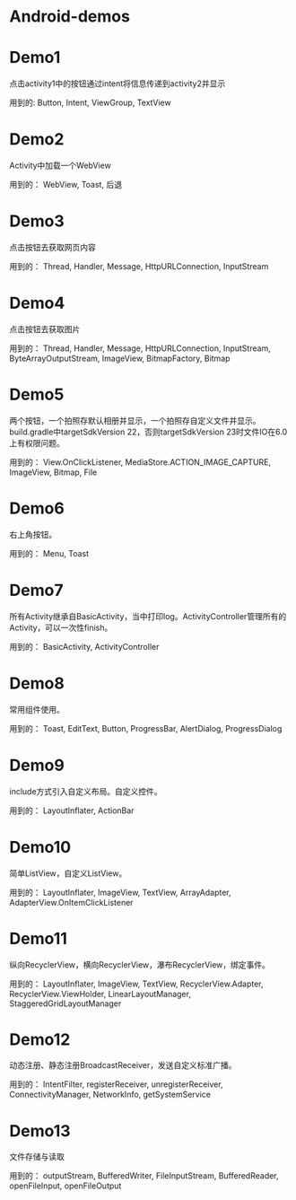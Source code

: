# Android-demos

# Demo1

点击activity1中的按钮通过intent将信息传递到activity2并显示

用到的:
Button,
Intent,
ViewGroup,
TextView

# Demo2

Activity中加载一个WebView

用到的：
WebView,
Toast,
后退

# Demo3

点击按钮去获取网页内容

用到的：
Thread,
Handler,
Message,
HttpURLConnection,
InputStream

# Demo4

点击按钮去获取图片

用到的：
Thread,
Handler,
Message,
HttpURLConnection,
InputStream,
ByteArrayOutputStream,
ImageView,
BitmapFactory,
Bitmap

# Demo5

两个按钮，一个拍照存默认相册并显示，一个拍照存自定义文件并显示。build.gradle中targetSdkVersion 22，否则targetSdkVersion 23时文件IO在6.0上有权限问题。

用到的：
View.OnClickListener,
MediaStore.ACTION_IMAGE_CAPTURE,
ImageView,
Bitmap,
File

# Demo6

右上角按钮。

用到的：
Menu,
Toast

# Demo7

所有Activity继承自BasicActivity，当中打印log。ActivityController管理所有的Activity，可以一次性finish。

用到的：
BasicActivity,
ActivityController

# Demo8

常用组件使用。

用到的：
Toast,
EditText,
Button,
ProgressBar,
AlertDialog,
ProgressDialog

# Demo9

include方式引入自定义布局。自定义控件。

用到的：
LayoutInflater,
ActionBar

# Demo10

简单ListView，自定义ListView。

用到的：
LayoutInflater,
ImageView,
TextView,
ArrayAdapter,
AdapterView.OnItemClickListener

# Demo11

纵向RecyclerView，横向RecyclerView，瀑布RecyclerView，绑定事件。

用到的：
LayoutInflater,
ImageView,
TextView,
RecyclerView.Adapter,
RecyclerView.ViewHolder,
LinearLayoutManager,
StaggeredGridLayoutManager

# Demo12

动态注册、静态注册BroadcastReceiver，发送自定义标准广播。

用到的：
IntentFilter,
registerReceiver,
unregisterReceiver,
ConnectivityManager,
NetworkInfo,
getSystemService

# Demo13

文件存储与读取

用到的：
outputStream,
BufferedWriter,
FileInputStream,
BufferedReader,
openFileInput,
openFileOutput